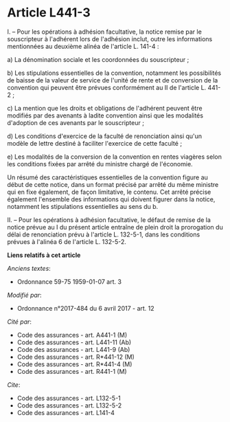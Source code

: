 # Article L441-3

I. – Pour les opérations à adhésion facultative, la notice remise par le souscripteur à l'adhérent lors de l'adhésion inclut,
outre les informations mentionnées au deuxième alinéa de l'article L. 141-4 :

a) La dénomination sociale et les coordonnées du souscripteur ;

b) Les stipulations essentielles de la convention, notamment les possibilités de baisse de la valeur de service de l'unité de
rente et de conversion de la convention qui peuvent être prévues conformément au II de l'article L. 441-2 ;

c) La mention que les droits et obligations de l'adhérent peuvent être modifiés par des avenants à ladite convention ainsi
que les modalités d'adoption de ces avenants par le souscripteur ;

d) Les conditions d'exercice de la faculté de renonciation ainsi qu'un modèle de lettre destiné à faciliter l'exercice de
cette faculté ;

e) Les modalités de la conversion de la convention en rentes viagères selon les conditions fixées par arrêté du ministre
chargé de l'économie.

Un résumé des caractéristiques essentielles de la convention figure au début de cette notice, dans un format précisé par
arrêté du même ministre qui en fixe également, de façon limitative, le contenu. Cet arrêté précise également l'ensemble des
informations qui doivent figurer dans la notice, notamment les stipulations essentielles au sens du b.

II. – Pour les opérations à adhésion facultative, le défaut de remise de la notice prévue au I du présent article entraîne de
plein droit la prorogation du délai de renonciation prévu à l'article L. 132-5-1, dans les conditions prévues à l'alinéa 6 de
l'article L. 132-5-2.

**Liens relatifs à cet article**

_Anciens textes_:

  - Ordonnance 59-75 1959-01-07 art. 3

_Modifié par_:

  - Ordonnance n°2017-484 du 6 avril 2017 - art. 12

_Cité par_:

  - Code des assurances - art. A441-1 (M)
  - Code des assurances - art. L441-11 (Ab)
  - Code des assurances - art. L441-9 (Ab)
  - Code des assurances - art. R*441-12 (M)
  - Code des assurances - art. R*441-4 (M)
  - Code des assurances - art. R441-1 (M)

_Cite_:

  - Code des assurances - art. L132-5-1
  - Code des assurances - art. L132-5-2
  - Code des assurances - art. L141-4

